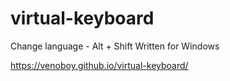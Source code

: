 # virtual-keyboard
Change language - Alt + Shift
Written for Windows

https://venoboy.github.io/virtual-keyboard/